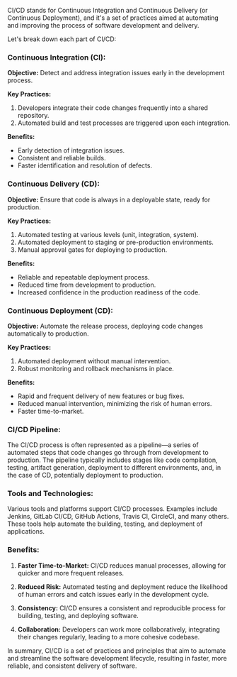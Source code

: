 CI/CD stands for Continuous Integration and Continuous Delivery (or Continuous Deployment), and it's a set of practices aimed at automating and improving the process of software development and delivery.

Let's break down each part of CI/CD:

### Continuous Integration (CI):

**Objective:** Detect and address integration issues early in the development process.

**Key Practices:**
1. Developers integrate their code changes frequently into a shared repository.
2. Automated build and test processes are triggered upon each integration.

**Benefits:**
- Early detection of integration issues.
- Consistent and reliable builds.
- Faster identification and resolution of defects.

### Continuous Delivery (CD):

**Objective:** Ensure that code is always in a deployable state, ready for production.

**Key Practices:**
1. Automated testing at various levels (unit, integration, system).
2. Automated deployment to staging or pre-production environments.
3. Manual approval gates for deploying to production.

**Benefits:**
- Reliable and repeatable deployment process.
- Reduced time from development to production.
- Increased confidence in the production readiness of the code.

### Continuous Deployment (CD):

**Objective:** Automate the release process, deploying code changes automatically to production.

**Key Practices:**
1. Automated deployment without manual intervention.
2. Robust monitoring and rollback mechanisms in place.

**Benefits:**
- Rapid and frequent delivery of new features or bug fixes.
- Reduced manual intervention, minimizing the risk of human errors.
- Faster time-to-market.

### CI/CD Pipeline:

The CI/CD process is often represented as a pipeline—a series of automated steps that code changes go through from development to production. The pipeline typically includes stages like code compilation, testing, artifact generation, deployment to different environments, and, in the case of CD, potentially deployment to production.

### Tools and Technologies:

Various tools and platforms support CI/CD processes. Examples include Jenkins, GitLab CI/CD, GitHub Actions, Travis CI, CircleCI, and many others. These tools help automate the building, testing, and deployment of applications.

### Benefits:

1. **Faster Time-to-Market:** CI/CD reduces manual processes, allowing for quicker and more frequent releases.

2. **Reduced Risk:** Automated testing and deployment reduce the likelihood of human errors and catch issues early in the development cycle.

3. **Consistency:** CI/CD ensures a consistent and reproducible process for building, testing, and deploying software.

4. **Collaboration:** Developers can work more collaboratively, integrating their changes regularly, leading to a more cohesive codebase.

In summary, CI/CD is a set of practices and principles that aim to automate and streamline the software development lifecycle, resulting in faster, more reliable, and consistent delivery of software.

